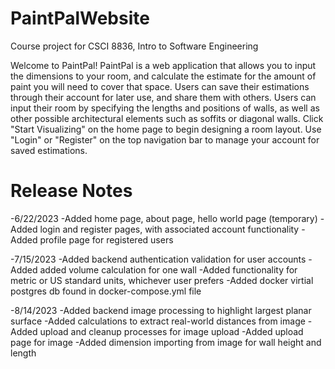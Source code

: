 # PaintPalWebsite

Course project for CSCI 8836, Intro to Software Engineering

Welcome to PaintPal!
PaintPal is a web application that allows you to input the dimensions to your room, 
and calculate the estimate for the amount of paint you will need to cover that space.
Users can save their estimations through their account for later use, and share them with 
others. Users can input their room by specifying the lengths and positions of walls, as well as
other possible architectural elements such as soffits or diagonal walls. Click "Start Visualizing"
on the home page to begin designing a room layout. Use "Login" or "Register" on the top
navigation bar to manage your account for saved estimations.

# Release Notes
-6/22/2023
-Added home page, about page, hello world page (temporary)
-Added login and register pages, with associated account functionality
-Added profile page for registered users

-7/15/2023
-Added backend authentication validation for user accounts
-Added added volume calculation for one wall
-Added functionality for metric or US standard units, whichever user prefers
-Added docker virtial postgres db found in docker-compose.yml file


-8/14/2023
-Added backend image processing to highlight largest planar surface
-Added calculations to extract real-world distances from image
-Added upload and cleanup processes for image upload
-Added upload page for image
-Added dimension importing from image for wall height and length
